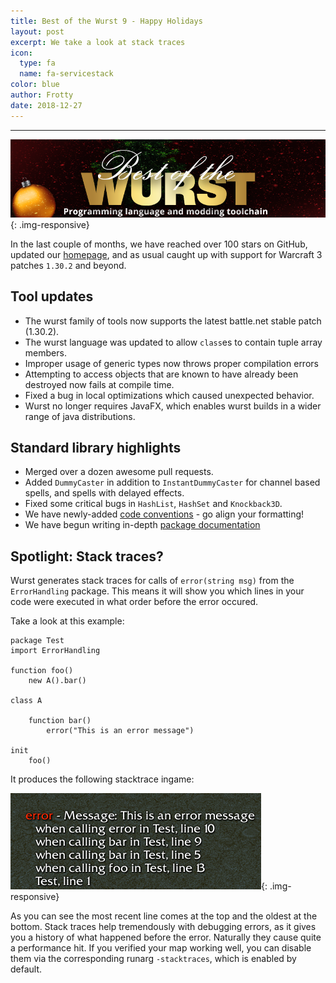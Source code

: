 ```yaml
---
title: Best of the Wurst 9 - Happy Holidays
layout: post
excerpt: We take a look at stack traces
icon:
  type: fa
  name: fa-servicestack
color: blue
author: Frotty
date: 2018-12-27
---
```

------

![](/assets/images/blog/bestof9/wurstbanner9.png){: .img-responsive}

In the last couple of months, we have reached over 100 stars on GitHub, updated our [homepage](https://wurstlang.org), and as usual caught up with support for Warcraft 3 patches `1.30.2` and beyond.


Tool updates
---
* The wurst family of tools now supports the latest battle.net stable patch (1.30.2).
* The wurst language was updated to allow `class`es to contain tuple array members.
* Improper usage of generic types now throws proper compilation errors
* Attempting to access objects that are known to have already been destroyed now fails at compile time.
* Fixed a bug in local optimizations which caused unexpected behavior.
* Wurst no longer requires JavaFX, which enables wurst builds in a wider range of java distributions.

Standard library highlights
---
* Merged over a dozen awesome pull requests.
* Added `DummyCaster` in addition to `InstantDummyCaster` for channel based spells, and spells with delayed effects.
* Fixed some critical bugs in `HashList`, `HashSet` and `Knockback3D`.
* We have newly-added [code conventions](https://wurstlang.org/manual.html#coding-conventions) - go align your formatting!
* We have begun writing in-depth [package documentation](https://wurstlang.org/stdlib)

Spotlight: Stack traces?
---

Wurst generates stack traces for calls of `error(string msg)` from the `ErrorHandling` package. This means it will show you which lines in your code were executed in what order before the error occured.

Take a look at this example:

```wurst
package Test
import ErrorHandling

function foo()
	new A().bar()

class A

	function bar()
		error("This is an error message")

init
	foo()
```

It produces the following stacktrace ingame:

![](/assets/images/blog/bestof9/stacktrace.png){: .img-responsive}

As you can see the most recent line comes at the top and the oldest at the bottom. Stack traces help tremendously with debugging errors, as it gives you a history of what happened before the error. Naturally they cause quite a performance hit. If you verified your map working well, you can disable them via the corresponding runarg `-stacktraces`, which is enabled by default.
